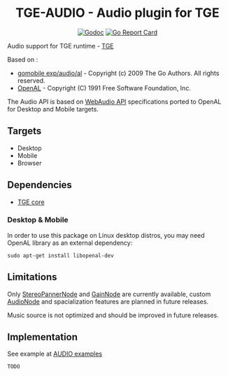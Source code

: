 <h1 align="center">TGE-AUDIO - Audio plugin for TGE</h1>

 <p align="center">
    <a href="https://godoc.org/github.com/thommil/tge-audio"><img src="https://godoc.org/github.com/thommil/tge-audio?status.svg" alt="Godoc"></img></a>
    <a href="https://goreportcard.com/report/github.com/thommil/tge-audio"><img src="https://goreportcard.com/badge/github.com/thommil/tge-audio"  alt="Go Report Card"/></a>
</p>

Audio support for TGE runtime - [TGE](https://github.com/thommil/tge)

Based on :
 * [gomobile exp/audio/al](https://godoc.org/golang.org/x/mobile/exp/audio/al) - Copyright (c) 2009 The Go Authors. All rights reserved.
 * [OpenAL](https://github.com/golang/mobile) - Copyright (C) 1991 Free Software Foundation, Inc.

The Audio API is based on [WebAudio API](https://developer.mozilla.org/en-US/docs/Web/API/Web_Audio_API) specifications ported to OpenAL for 
Desktop and Mobile targets.

## Targets
 * Desktop
 * Mobile
 * Browser

## Dependencies
 * [TGE core](https://github.com/thommil/tge)

### Desktop & Mobile

In order to use this package on Linux desktop distros, you may need OpenAL library as an external dependency:

```
sudo apt-get install libopenal-dev
```

## Limitations
Only [StereoPannerNode](https://developer.mozilla.org/en-US/docs/Web/API/StereoPannerNode) and [GainNode](https://developer.mozilla.org/en-US/docs/Web/API/GainNode) are currently available, custom [AudioNode](https://developer.mozilla.org/en-US/docs/Web/API/AudioNode) and spacialization features are planned in future releases.

Music source is not optimized and should be improved in future releases.

## Implementation
See example at [AUDIO examples](https://github.com/Thommil/tge-examples/tree/master/plugins/tge-audio)


```golang
TODO
```

